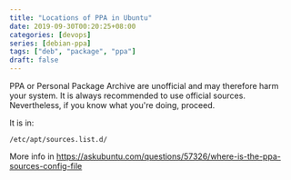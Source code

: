 ```yaml
---
title: "Locations of PPA in Ubuntu"
date: 2019-09-30T00:20:25+08:00
categories: [devops]
series: [debian-ppa]
tags: ["deb", "package", "ppa"]
draft: false
---
```


PPA or Personal Package Archive are unofficial and may therefore harm your system.
It is always recommended to use official sources. Nevertheless, if you know what you're doing, proceed.

It is in:
```
/etc/apt/sources.list.d/
```
More info in https://askubuntu.com/questions/57326/where-is-the-ppa-sources-config-file
